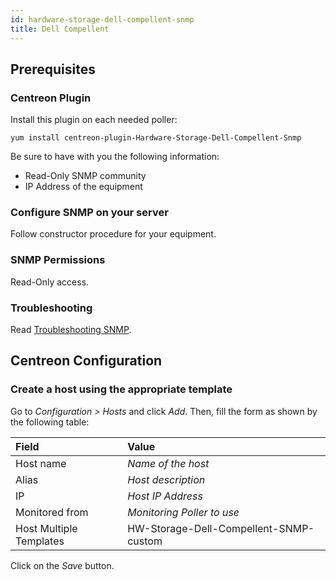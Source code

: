 ```yaml
---
id: hardware-storage-dell-compellent-snmp
title: Dell Compellent
---
```


## Prerequisites

### Centreon Plugin

Install this plugin on each needed poller:

``` shell
yum install centreon-plugin-Hardware-Storage-Dell-Compellent-Snmp
```

Be sure to have with you the following information:

  - Read-Only SNMP community
  - IP Address of the equipment

### Configure SNMP on your server

Follow constructor procedure for your equipment.

### SNMP Permissions

Read-Only access.

### Troubleshooting

Read [Troubleshooting
SNMP](../tutorials/troubleshooting-plugins.html#snmp-checks).

## Centreon Configuration

### Create a host using the appropriate template

Go to *Configuration \> Hosts* and click *Add*. Then, fill the form as shown by
the following table:

| Field                                | Value                                  |
| :----------------------------------- | :------------------------------------- |
| Host name                            | *Name of the host*                     |
| Alias                                | *Host description*                     |
| IP                                   | *Host IP Address*                      |
| Monitored from                       | *Monitoring Poller to use*             |
| Host Multiple Templates              | HW-Storage-Dell-Compellent-SNMP-custom |

Click on the *Save* button.
